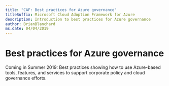 ```yaml
---
title: "CAF: Best practices for Azure governance"
titleSuffix: Microsoft Cloud Adoption Framework for Azure
description: Introduction to best practices for Azure governance
author: BrianBlanchard
ms.date: 04/04/2019
---
```


# Best practices for Azure governance

Coming in Summer 2019: Best practices showing how to use Azure-based tools, features, and services to support corporate policy and cloud governance efforts.
